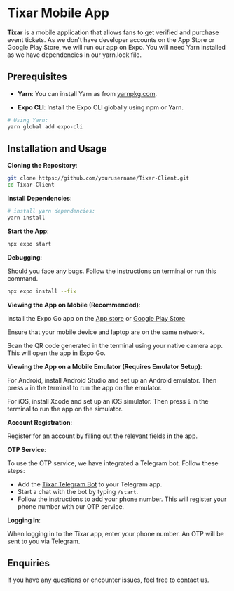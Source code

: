 # Tixar Mobile App

**Tixar** is a mobile application that allows fans to get verified and purchase event tickets. As we don't have developer accounts on the App Store or Google Play Store, we will run our app on Expo. You will need Yarn installed as we have dependencies in our yarn.lock file.

## Prerequisites

- **Yarn**: You can install Yarn as from [yarnpkg.com](https://classic.yarnpkg.com/en/docs/install).

- **Expo CLI**: Install the Expo CLI globally using npm or Yarn.

```bash
# Using Yarn:
yarn global add expo-cli
```

## Installation and Usage

**Cloning the Repository**:

```bash
git clone https://github.com/yourusername/Tixar-Client.git
cd Tixar-Client
```

**Install Dependencies**:

```bash
# install yarn dependencies:
yarn install
```

**Start the App**:

```bash
npx expo start
```

**Debugging**:

Should you face any bugs. Follow the instructions on terminal or run this command.

```bash
npx expo install --fix
```

**Viewing the App on Mobile (Recommended)**:

Install the Expo Go app on the [App store](https://apps.apple.com/sg/app/expo-go/id982107779) or [Google Play Store](https://play.google.com/store/apps/details?id=host.exp.exponent&pcampaignid=web_share)

Ensure that your mobile device and laptop are on the same network.

Scan the QR code generated in the terminal using your native camera app. This will open the app in Expo Go.

**Viewing the App on a Mobile Emulator (Requires Emulator Setup)**:

For Android, install Android Studio and set up an Android emulator. Then press `a` in the terminal to run the app on the emulator.

For iOS, install Xcode and set up an iOS simulator. Then press `i` in the terminal to run the app on the simulator.

**Account Registration**:

Register for an account by filling out the relevant fields in the app.

**OTP Service**:

To use the OTP service, we have integrated a Telegram bot. Follow these steps:

- Add the [Tixar Telegram Bot](https://t.me/Tixar_bot) to your Telegram app.
- Start a chat with the bot by typing `/start`.
- Follow the instructions to add your phone number. This will register your phone number with our OTP service.

**Logging In**:

When logging in to the Tixar app, enter your phone number. An OTP will be sent to you via Telegram.

## Enquiries

If you have any questions or encounter issues, feel free to contact us.
